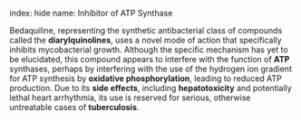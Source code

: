 index: hide
name: Inhibitor of ATP Synthase

Bedaquiline, representing the synthetic antibacterial class of compounds called the  **diarylquinolines**, uses a novel mode of action that specifically inhibits mycobacterial growth. Although the specific mechanism has yet to be elucidated, this compound appears to interfere with the function of  **ATP** synthases, perhaps by interfering with the use of the hydrogen ion gradient for ATP synthesis by  **oxidative phosphorylation**, leading to reduced ATP production. Due to its  **side effects**, including  **hepatotoxicity** and potentially lethal heart arrhythmia, its use is reserved for serious, otherwise untreatable cases of  **tuberculosis**.
